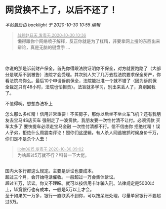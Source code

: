# 网贷换不上了，以后不还了！


<i class="pstatus"> 本帖最后由 backlight 于 2020-10-30 10:55 编辑 </i><br />
<div class="quote"><blockquote><font size="2"><a href="https://www.hostloc.com/forum.php?mod=redirect&amp;goto=findpost&amp;pid=9373981&amp;ptid=759944" target="_blank"><font color="#999999">战神赵日天 发表于 2020-10-30 10:36</font></a></font><br />
懒得跟你个网络喷子解释，反正你就是为了杠精，非要拿网上搜的东西出来辩论，真是无脑的键盘手 ...</blockquote></div><br />
<br />
你说的那是诉前财产保全，首先你得跟法院证明你不保全，对方就要跑路了（大部分是联系不到被告）法院才会受理。其次别人欠了几万去找法院要求保全房产，你看法院鸟你么。最后10个申请诉前保全，法院能批准一个就不错了（因为诉前保全裁定只有48小时，法院也怕担责）。法盲就多学习，别出来丢人了，真别回我了。

不值得啊。想想办法补上

怎么那么多杠精！信用非常重要！不买房子，那你以后坐不坐火车飞机？还有我朋友去宝马4S店买车 强制走了一波贷款，我朋友要一次性付清不让付。必须贷款 买车太多了 要快提车必须走宝马金融 一次性付清都不行。信不信由你 拒绝杠精！误人子弟，拒绝什么周震南评论！照你们这逻辑，有人杀人网逃被抓时候身价千万，你们是不是杀个人去！

<div class="quote"><blockquote><font size="2"><a href="https://www.hostloc.com/forum.php?mod=redirect&amp;goto=findpost&amp;pid=9373462&amp;ptid=759944" target="_blank"><font color="#999999">libin0615 发表于 2020-10-30 09:02</font></a></font><br />
为啥超过5万就不行？科普一下大佬。</blockquote></div><br />
国内大多行都这么规定。主要是诉讼也要成本。<br />
超过三个月，会开始电话催收。一般超过一万会集体诉讼。<br />
超过五万，诉讼。你又不理睬。就可以按信用卡诈骗入刑。法律规定是5000以上，毕竟银行也有成本，一般是5万以上才会。<br />
至于如果欠一万多，银行一直联系不到你，可以按呆账处理，尽量单家银行不要超过5万。

